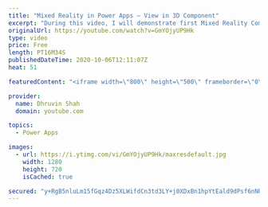 ```yaml
---
title: "Mixed Reality in Power Apps – View in 3D Component"
excerpt: "During this video, I will demonstrate first Mixed Reality Component which is – “View in 3D”.  With “View in 3D” Component we can view objects in 3D manner. This will add one 3D component on our Power Apps Canvass App screen. This is the experimental feature. We can call this as 3D Viewer or 3D explorer"
originalUrl: https://youtube.com/watch?v=GmYOjyUP9Hk
type: video
price: Free
length: PT16M34S
publishedDateTime: 2020-10-06T12:11:07Z
heat: 51

featuredContent: "<iframe width=\"800\" height=\"500\" frameborder=\"0\" src=\"https://www.youtube.com/embed/GmYOjyUP9Hk\" allow=\"accelerometer; autoplay; encrypted-media; gyroscope; picture-in-picture\" allowfullscreen></iframe>"

provider:
  name: Dhruvin Shah
  domain: youtube.com

topics:
  - Power Apps

images:
  - url: https://i.ytimg.com/vi/GmYOjyUP9Hk/maxresdefault.jpg
    width: 1280
    height: 720
    isCached: true

secured: "y+RgB5nluLm15fGqz4Dz5XLWifdCn3td3LY+j0XDxBn1hpYtEald9dPsf6nNRaDDLa1DwmgO1Ht1Gv24vujY/gWh+1mmOKZneP9LitjuLImaVhejZG4uVcEe6Dk8x8U6e+9ShUX01L7+OUwgE3RFgAaKfZapXDOdXNJl95CKcfnHC3Pt1dHq7LrvhlL9ODJr2oouRBboEwhCvfly2UBUznuSViWA2jHBbqD+8pToL4AIw+3wtx34O1GxYZJ0CvEjNDaRkYXv212bo8YsYkn4rVhQsjFwembGKj7wRHAXB7BNs/GoIe1NWx57JajAnPY9voG/DwBkD1k8fHwuF60xOx5vN+BZaqfgFEVu8b4qEZjgkrNxkuhKHYgGay5LoSES4U+M9WWJsl2DqgSFN6dTkQ==;A+xJtq1dlO8+U15ovTh4UA=="
---
```


